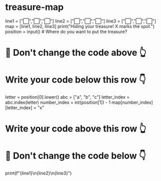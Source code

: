 # treasure-map
line1 = ["⬜️","️⬜️","️⬜️"]
line2 = ["⬜️","⬜️","️⬜️"]
line3 = ["⬜️️","⬜️️","⬜️️"]
map = [line1, line2, line3]
print("Hiding your treasure! X marks the spot.")
position = input() # Where do you want to put the treasure?
# 🚨 Don't change the code above 👆
# Write your code below this row 👇
letter = position[0].lower()
abc = ["a", "b", "c"]
letter_index = abc.index(letter)
number_index = int(position[1]) - 1
map[number_index][letter_index] = "x"


# Write your code above this row 👆
# 🚨 Don't change the code below 👇
print(f"{line1}\n{line2}\n{line3}")
